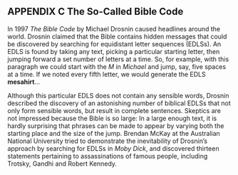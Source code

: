 ## APPENDIX C The So-Called Bible Code

In 1997 *The Bible Code* by Michael Drosnin caused headlines around the world. Drosnin claimed that the Bible contains hidden messages that could be discovered by searching for equidistant letter sequences (EDLSs). An EDLS is found by taking any text, picking a particular starting letter, then jumping forward a set number of letters at a time. So, for example, with this paragraph we could start with the *M* in *Michael* and jump, say, five spaces at a time. If we noted every fifth letter, we would generate the EDLS **mesahirt**…

Although this particular EDLS does not contain any sensible words, Drosnin described the discovery of an astonishing number of biblical EDLSs that not only form sensible words, but result in complete sentences. Skeptics are not impressed because the Bible is so large: In a large enough text, it is hardly surprising that phrases can be made to appear by varying both the starting place and the size of the jump. Brendan McKay at the Australian National University tried to demonstrate the inevitability of Drosnin’s approach by searching for EDLSs in *Moby Dick*, and discovered thirteen statements pertaining to assassinations of famous people, including Trotsky, Gandhi and Robert Kennedy.